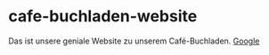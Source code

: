 # cafe-buchladen-website
Das ist unsere geniale Website zu unserem Café-Buchladen.
[Google](https://google.de)
